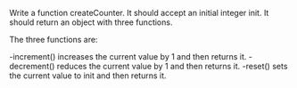 Write a function createCounter. It should accept an initial integer init. It should return an object with three functions.

The three functions are:

-increment() increases the current value by 1 and then returns it.
-decrement() reduces the current value by 1 and then returns it.
-reset() sets the current value to init and then returns it.

